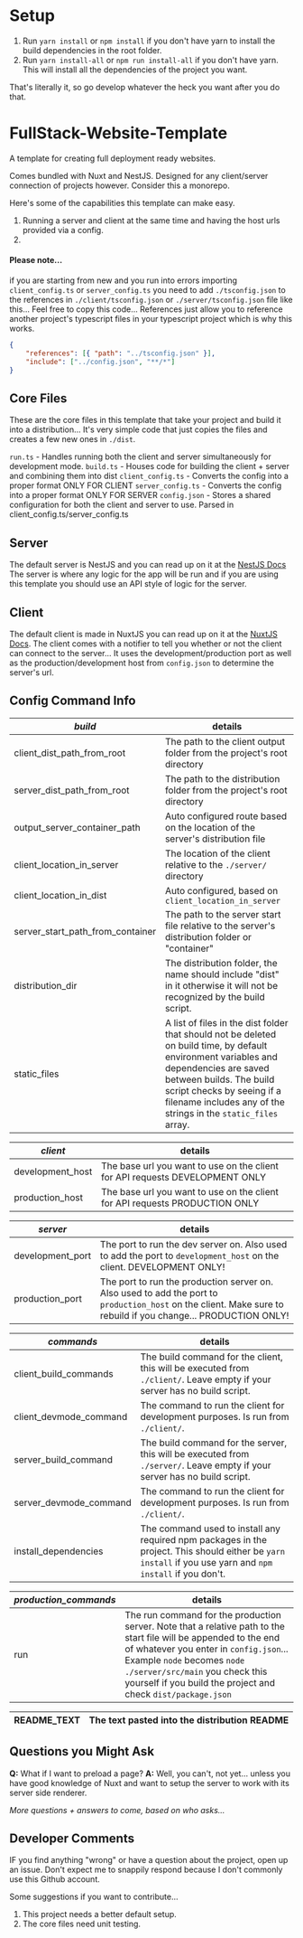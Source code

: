 # Setup
1. Run `yarn install` or `npm install` if you don't have yarn to install the build dependencies in the root folder.
2. Run `yarn install-all` or `npm run install-all` if you don't have yarn. This will install all the dependencies of the project you want.

That's literally it, so go develop whatever the heck you want after you do that.

# FullStack-Website-Template
A template for creating full deployment ready websites.

Comes bundled with Nuxt and NestJS. Designed for any client/server connection of projects however. Consider this a monorepo.

Here's some of the capabilities this template can make easy.
1. Running a server and client at the same time and having the host urls provided via a config.
2. 

#### Please note...
if you are starting from new and you run into errors importing `client_config.ts` or `server_config.ts` you need to add `./tsconfig.json` to the references in `./client/tsconfig.json` or `./server/tsconfig.json` file like this... Feel free to copy this code... References just allow you to reference another project's typescript files in your typescript project which is why this works.
```json
{
    "references": [{ "path": "../tsconfig.json" }],
    "include": ["../config.json", "**/*"]
}
```

## Core Files
These are the core files in this template that take your project and build it into a distribution... It's very simple code that just copies the files and creates a few new ones in `./dist`.

`run.ts` - Handles running both the client and server simultaneously for development mode.
`build.ts` - Houses code for building the client + server and combining them into dist
`client_config.ts` - Converts the config into a proper format ONLY FOR CLIENT
`server_config.ts` - Converts the config into a proper format ONLY FOR SERVER
`config.json` - Stores a shared configuration for both the client and server to use. Parsed in client_config.ts/server_config.ts

## Server
The default server is NestJS and you can read up on it at the [NestJS Docs](https://nestjs.com)
The server is where any logic for the app will be run and if you are using this template you should use an API style of logic for the server.

## Client
The default client is made in NuxtJS you can read up on it at the [NuxtJS Docs](https://nuxtjs.org/docs/2.x/get-started/routing). The client comes with a notifier to tell you whether or not the client can connect to the server... It uses the development/production port as well as the production/development host from `config.json` to determine the server's url.

## Config Command Info
|*build*|details|
|---|---|
| client_dist_path_from_root | The path to the client output folder from the project's root directory |
| server_dist_path_from_root | The path to the distribution folder from the project's root directory |
| output_server_container_path | Auto configured route based on the location of the server's distribution file |
| client_location_in_server | The location of the client relative to the `./server/` directory  |
| client_location_in_dist | Auto configured, based on `client_location_in_server` |
| server_start_path_from_container | The path to the server start file relative to the server's distribution folder or "container" |
| distribution_dir | The distribution folder, the name should include "dist" in it otherwise it will not be recognized by the build script. |
| static_files | A list of files in the dist folder that should not be deleted on build time, by default environment variables and dependencies are saved between builds. The build script checks by seeing if a filename includes any of the strings in the `static_files` array. |

|*client*|details|
|--------|-------|
| development_host | The base url you want to use on the client for API requests DEVELOPMENT ONLY |
| production_host | The base url you want to use on the client for API requests PRODUCTION ONLY |

|*server*|details|
|--------|-------|
| development_port | The port to run the dev server on. Also used to add the port to `development_host` on the client. DEVELOPMENT ONLY! |
| production_port | The port to run the production server on. Also used to add the port to `production_host` on the client. Make sure to rebuild if you change... PRODUCTION ONLY! |

|*commands*|details|
|--------|-------|
| client_build_commands | The build command for the client, this will be executed from `./client/`. Leave empty if your server has no build script. |
| client_devmode_command | The command to run the client for development purposes. Is run from `./client/`. |
| server_build_command | The build command for the server, this will be executed from `./server/`. Leave empty if your server has no build script. |
| server_devmode_command | The command to run the client for development purposes. Is run from `./client/`. |
| install_dependencies | The command used to install any required npm packages in the project. This should either be `yarn install` if you use yarn and `npm install` if you don't. |

|*production_commands*|details|
|--------|-------|
| run | The run command for the production server. Note that a relative path to the start file will be appended to the end of whatever you enter in `config.json`... Example `node` becomes `node ./server/src/main` you check this yourself if you build the project and check `dist/package.json` | 

| **README_TEXT** | The text pasted into the distribution README |
|--------|-------|

## Questions you Might Ask
**Q:** What if I want to preload a page?
**A:** Well, you can't, not yet... unless you have good knowledge of Nuxt and want to setup the server to work with its server side renderer.


*More questions + answers to come, based on who asks...*

## Developer Comments
IF you find anything "wrong" or have a question about the project, open up an issue. Don't expect me to snappily respond because I don't commonly use this Github account.

Some suggestions if you want to contribute...
1. This project needs a better default setup.
2. The core files need unit testing.